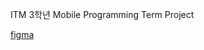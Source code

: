ITM 3학년 Mobile Programming Term Project

[figma](https://www.figma.com/proto/M76afk3g2AssHcwJyux7Ja/MP_proposal_UI%2FUX?node-id=0-1&t=sxta8GZ4YicMlArw-1)
